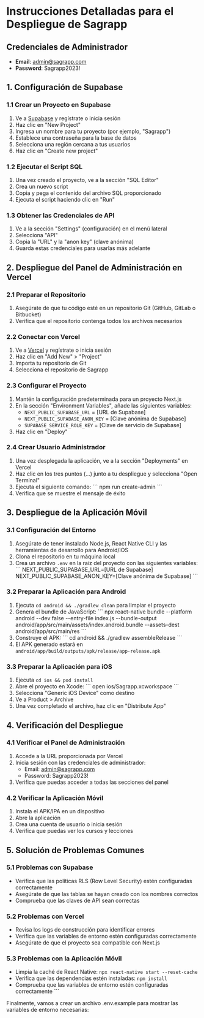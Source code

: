 # Instrucciones Detalladas para el Despliegue de Sagrapp

## Credenciales de Administrador
- **Email**: admin@sagrapp.com
- **Password**: Sagrapp2023!

## 1. Configuración de Supabase

### 1.1 Crear un Proyecto en Supabase
1. Ve a [Supabase](https://supabase.com/) y regístrate o inicia sesión
2. Haz clic en "New Project"
3. Ingresa un nombre para tu proyecto (por ejemplo, "Sagrapp")
4. Establece una contraseña para la base de datos
5. Selecciona una región cercana a tus usuarios
6. Haz clic en "Create new project"

### 1.2 Ejecutar el Script SQL
1. Una vez creado el proyecto, ve a la sección "SQL Editor"
2. Crea un nuevo script
3. Copia y pega el contenido del archivo SQL proporcionado
4. Ejecuta el script haciendo clic en "Run"

### 1.3 Obtener las Credenciales de API
1. Ve a la sección "Settings" (configuración) en el menú lateral
2. Selecciona "API"
3. Copia la "URL" y la "anon key" (clave anónima)
4. Guarda estas credenciales para usarlas más adelante

## 2. Despliegue del Panel de Administración en Vercel

### 2.1 Preparar el Repositorio
1. Asegúrate de que tu código esté en un repositorio Git (GitHub, GitLab o Bitbucket)
2. Verifica que el repositorio contenga todos los archivos necesarios

### 2.2 Conectar con Vercel
1. Ve a [Vercel](https://vercel.com/) y regístrate o inicia sesión
2. Haz clic en "Add New" > "Project"
3. Importa tu repositorio de Git
4. Selecciona el repositorio de Sagrapp

### 2.3 Configurar el Proyecto
1. Mantén la configuración predeterminada para un proyecto Next.js
2. En la sección "Environment Variables", añade las siguientes variables:
   - `NEXT_PUBLIC_SUPABASE_URL` = [URL de Supabase]
   - `NEXT_PUBLIC_SUPABASE_ANON_KEY` = [Clave anónima de Supabase]
   - `SUPABASE_SERVICE_ROLE_KEY` = [Clave de servicio de Supabase]
3. Haz clic en "Deploy"

### 2.4 Crear Usuario Administrador
1. Una vez desplegada la aplicación, ve a la sección "Deployments" en Vercel
2. Haz clic en los tres puntos (...) junto a tu despliegue y selecciona "Open Terminal"
3. Ejecuta el siguiente comando:
   \`\`\`
   npm run create-admin
   \`\`\`
4. Verifica que se muestre el mensaje de éxito

## 3. Despliegue de la Aplicación Móvil

### 3.1 Configuración del Entorno
1. Asegúrate de tener instalado Node.js, React Native CLI y las herramientas de desarrollo para Android/iOS
2. Clona el repositorio en tu máquina local
3. Crea un archivo `.env` en la raíz del proyecto con las siguientes variables:
   \`\`\`
   NEXT_PUBLIC_SUPABASE_URL=[URL de Supabase]
   NEXT_PUBLIC_SUPABASE_ANON_KEY=[Clave anónima de Supabase]
   \`\`\`

### 3.2 Preparar la Aplicación para Android
1. Ejecuta `cd android && ./gradlew clean` para limpiar el proyecto
2. Genera el bundle de JavaScript:
   \`\`\`
   npx react-native bundle --platform android --dev false --entry-file index.js --bundle-output android/app/src/main/assets/index.android.bundle --assets-dest android/app/src/main/res
   \`\`\`
3. Construye el APK:
   \`\`\`
   cd android && ./gradlew assembleRelease
   \`\`\`
4. El APK generado estará en `android/app/build/outputs/apk/release/app-release.apk`

### 3.3 Preparar la Aplicación para iOS
1. Ejecuta `cd ios && pod install`
2. Abre el proyecto en Xcode:
   \`\`\`
   open ios/Sagrapp.xcworkspace
   \`\`\`
3. Selecciona "Generic iOS Device" como destino
4. Ve a Product > Archive
5. Una vez completado el archivo, haz clic en "Distribute App"

## 4. Verificación del Despliegue

### 4.1 Verificar el Panel de Administración
1. Accede a la URL proporcionada por Vercel
2. Inicia sesión con las credenciales de administrador:
   - Email: admin@sagrapp.com
   - Password: Sagrapp2023!
3. Verifica que puedas acceder a todas las secciones del panel

### 4.2 Verificar la Aplicación Móvil
1. Instala el APK/IPA en un dispositivo
2. Abre la aplicación
3. Crea una cuenta de usuario o inicia sesión
4. Verifica que puedas ver los cursos y lecciones

## 5. Solución de Problemas Comunes

### 5.1 Problemas con Supabase
- Verifica que las políticas RLS (Row Level Security) estén configuradas correctamente
- Asegúrate de que las tablas se hayan creado con los nombres correctos
- Comprueba que las claves de API sean correctas

### 5.2 Problemas con Vercel
- Revisa los logs de construcción para identificar errores
- Verifica que las variables de entorno estén configuradas correctamente
- Asegúrate de que el proyecto sea compatible con Next.js

### 5.3 Problemas con la Aplicación Móvil
- Limpia la caché de React Native: `npx react-native start --reset-cache`
- Verifica que las dependencias estén instaladas: `npm install`
- Comprueba que las variables de entorno estén configuradas correctamente
\`\`\`

Finalmente, vamos a crear un archivo .env.example para mostrar las variables de entorno necesarias:
